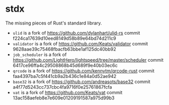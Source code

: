 # stdx

The missing pieces of Rust's standard library.

* `ulid` is a fork of https://github.com/dylanhart/ulid-rs commit f224ca17639d10eed8149d58b89e64bd74d211c9
* `validator` is a fork of https://github.com/Keats/validator commit 9628aae39c75468fbacfb63bbe1af125dc40bb92
* `job_scheduler` is a fork of https://github.com/LightHero/lightspeed/tree/master/scheduler commit 6417ce96ffa4c29508868b45d689f9e40b03ec6c
* `qrcode` is a fork of https://github.com/kennytm/qrcode-rust commit faa4397ba7c5f441cb9a2b436c1e84a0d52ae942
* `base32` is a fork of https://github.com/andreasots/base32 commit a4f77d5243cc737cbc4fa9716f0e25761867fcfa
* `vat` is a fork of https://github.com/Keats/vat commit 13ac158aefeb8e7e609e01209191587a975d99b3
